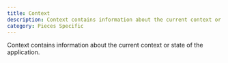 ```yaml
---
title: Context
description: Context contains information about the current context or state of the application.
category: Pieces Specific
---
```


Context contains information about the current context or state of the application.
